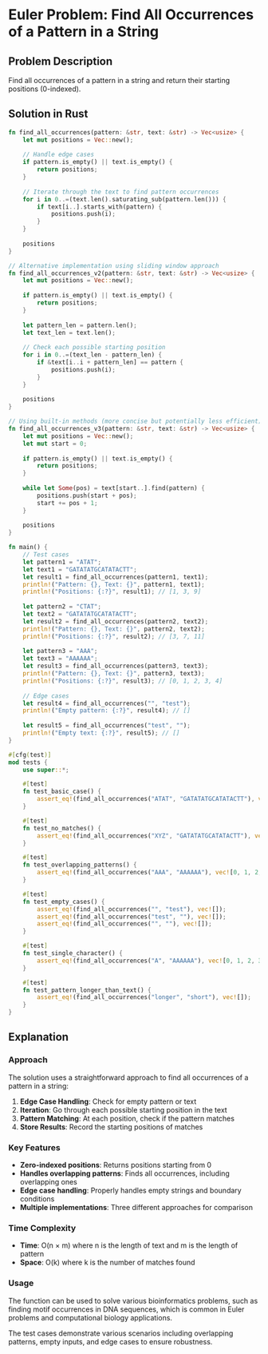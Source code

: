 # Euler Problem: Find All Occurrences of a Pattern in a String

## Problem Description
Find all occurrences of a pattern in a string and return their starting positions (0-indexed).

## Solution in Rust

```rust
fn find_all_occurrences(pattern: &str, text: &str) -> Vec<usize> {
    let mut positions = Vec::new();
    
    // Handle edge cases
    if pattern.is_empty() || text.is_empty() {
        return positions;
    }
    
    // Iterate through the text to find pattern occurrences
    for i in 0..=(text.len().saturating_sub(pattern.len())) {
        if text[i..].starts_with(pattern) {
            positions.push(i);
        }
    }
    
    positions
}

// Alternative implementation using sliding window approach
fn find_all_occurrences_v2(pattern: &str, text: &str) -> Vec<usize> {
    let mut positions = Vec::new();
    
    if pattern.is_empty() || text.is_empty() {
        return positions;
    }
    
    let pattern_len = pattern.len();
    let text_len = text.len();
    
    // Check each possible starting position
    for i in 0..=(text_len - pattern_len) {
        if &text[i..i + pattern_len] == pattern {
            positions.push(i);
        }
    }
    
    positions
}

// Using built-in methods (more concise but potentially less efficient)
fn find_all_occurrences_v3(pattern: &str, text: &str) -> Vec<usize> {
    let mut positions = Vec::new();
    let mut start = 0;
    
    if pattern.is_empty() || text.is_empty() {
        return positions;
    }
    
    while let Some(pos) = text[start..].find(pattern) {
        positions.push(start + pos);
        start += pos + 1;
    }
    
    positions
}

fn main() {
    // Test cases
    let pattern1 = "ATAT";
    let text1 = "GATATATGCATATACTT";
    let result1 = find_all_occurrences(pattern1, text1);
    println!("Pattern: {}, Text: {}", pattern1, text1);
    println!("Positions: {:?}", result1); // [1, 3, 9]
    
    let pattern2 = "CTAT";
    let text2 = "GATATATGCATATACTT";
    let result2 = find_all_occurrences(pattern2, text2);
    println!("Pattern: {}, Text: {}", pattern2, text2);
    println!("Positions: {:?}", result2); // [3, 7, 11]
    
    let pattern3 = "AAA";
    let text3 = "AAAAAA";
    let result3 = find_all_occurrences(pattern3, text3);
    println!("Pattern: {}, Text: {}", pattern3, text3);
    println!("Positions: {:?}", result3); // [0, 1, 2, 3, 4]
    
    // Edge cases
    let result4 = find_all_occurrences("", "test");
    println!("Empty pattern: {:?}", result4); // []
    
    let result5 = find_all_occurrences("test", "");
    println!("Empty text: {:?}", result5); // []
}

#[cfg(test)]
mod tests {
    use super::*;

    #[test]
    fn test_basic_case() {
        assert_eq!(find_all_occurrences("ATAT", "GATATATGCATATACTT"), vec![1, 3, 9]);
    }

    #[test]
    fn test_no_matches() {
        assert_eq!(find_all_occurrences("XYZ", "GATATATGCATATACTT"), vec![]);
    }

    #[test]
    fn test_overlapping_patterns() {
        assert_eq!(find_all_occurrences("AAA", "AAAAAA"), vec![0, 1, 2, 3, 4]);
    }

    #[test]
    fn test_empty_cases() {
        assert_eq!(find_all_occurrences("", "test"), vec![]);
        assert_eq!(find_all_occurrences("test", ""), vec![]);
        assert_eq!(find_all_occurrences("", ""), vec![]);
    }

    #[test]
    fn test_single_character() {
        assert_eq!(find_all_occurrences("A", "AAAAAA"), vec![0, 1, 2, 3, 4, 5]);
    }

    #[test]
    fn test_pattern_longer_than_text() {
        assert_eq!(find_all_occurrences("longer", "short"), vec![]);
    }
}
```

## Explanation

### Approach
The solution uses a straightforward approach to find all occurrences of a pattern in a string:

1. **Edge Case Handling**: Check for empty pattern or text
2. **Iteration**: Go through each possible starting position in the text
3. **Pattern Matching**: At each position, check if the pattern matches
4. **Store Results**: Record the starting positions of matches

### Key Features
- **Zero-indexed positions**: Returns positions starting from 0
- **Handles overlapping patterns**: Finds all occurrences, including overlapping ones
- **Edge case handling**: Properly handles empty strings and boundary conditions
- **Multiple implementations**: Three different approaches for comparison

### Time Complexity
- **Time**: O(n × m) where n is the length of text and m is the length of pattern
- **Space**: O(k) where k is the number of matches found

### Usage
The function can be used to solve various bioinformatics problems, such as finding motif occurrences in DNA sequences, which is common in Euler problems and computational biology applications.

The test cases demonstrate various scenarios including overlapping patterns, empty inputs, and edge cases to ensure robustness.

